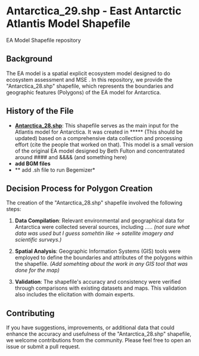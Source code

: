 # Antarctica_29.shp - East Antarctic Atlantis Model Shapefile

EA Model Shapefile repository

## Background

The EA model is a spatial explicit ecosystem model designed to do ecosystem assessment and MSE . In this repository, we provide the "Antarctica_28.shp" shapefile, which represents the boundaries and geographic features (Polygons) of the EA model for Antarctica.

## History of the File

- **[Antarctica_28.shp](Antarctica_28.shp)**: This shapefile serves as the main input for the Atlantis model for Antarctica. It was created in ***** (This should be updated) based on a comprehensive data collection and processing effort (cite the people that worked on that).
        This model is a small version of the original EA model designed by Beth Fulton and concentratated around #### and &&&& (and something here)
- **add BGM files**
- ** add .sh file to run Begemizer*
## Decision Process for Polygon Creation

The creation of the "Antarctica_28.shp" shapefile involved the following steps:

1. **Data Compilation**: Relevant environmental and geographical data for Antarctica were collected several sources, including ..... *(not sure what data was used but I guess somehtin like -> satellite imagery and scientific surveys.)*

3. **Spatial Analysis**: Geographic Information Systems (GIS) tools were employed to define the boundaries and attributes of the polygons within the shapefile. *(Add somehting about the work in any GIS tool that was done for the map)*

4. **Validation**: The shapefile's accuracy and consistency were verified through comparisons with existing datasets and maps. This validation also includes the elicitation with domain experts.


## Contributing

If you have suggestions, improvements, or additional data that could enhance the accuracy and usefulness of the "Antarctica_28.shp" shapefile, we welcome contributions from the community. Please feel free to open an issue or submit a pull request.

